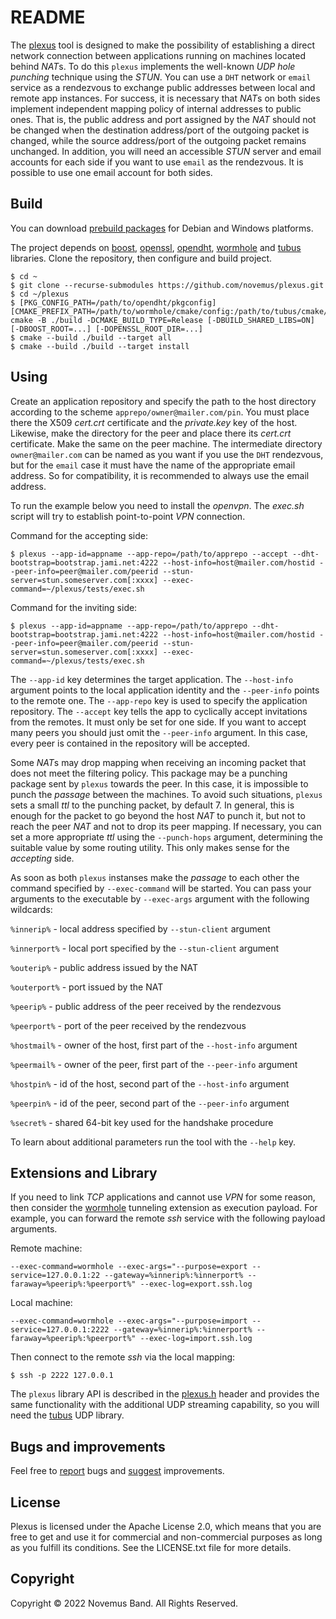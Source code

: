 # README

The [plexus](https://github.com/novemus/plexus) tool is designed to make the possibility of establishing a direct network connection between applications running on machines located behind *NAT*s. To do this `plexus` implements the well-known *UDP hole punching* technique using the *STUN*. You can use a `DHT` network or `email` service as a rendezvous to exchange public addresses between local and remote app instances. For success, it is necessary that *NAT*s on both sides implement independent mapping policy of internal addresses to public ones. That is, the public address and port assigned by the *NAT* should not be changed when the destination address/port of the outgoing packet is changed, while the source address/port of the outgoing packet remains unchanged. In addition, you will need an accessible *STUN* server and email accounts for each side if you want to use `email` as the rendezvous. It is possible to use one email account for both sides.

## Build

You can download [prebuild packages](https://github.com/novemus/plexus/releases) for Debian and Windows platforms.

The project depends on [boost](https://github.com/boostorg/boost), [openssl](https://github.com/openssl/openssl), [opendht](https://github.com/savoirfairelinux/opendht), [wormhole](https://github.com/novemus/wormhole) and [tubus](https://github.com/novemus/tubus) libraries. Clone the repository, then configure and build project.

```console
$ cd ~
$ git clone --recurse-submodules https://github.com/novemus/plexus.git
$ cd ~/plexus
$ [PKG_CONFIG_PATH=/path/to/opendht/pkgconfig] [CMAKE_PREFIX_PATH=/path/to/wormhole/cmake/config:/path/to/tubus/cmake/config] cmake -B ./build -DCMAKE_BUILD_TYPE=Release [-DBUILD_SHARED_LIBS=ON] [-DBOOST_ROOT=...] [-DOPENSSL_ROOT_DIR=...]
$ cmake --build ./build --target all
$ cmake --build ./build --target install
```

## Using

Create an application repository and specify the path to the host directory according to the scheme `apprepo/owner@mailer.com/pin`. You must place there the X509 *cert.crt* certificate and the *private.key* key of the host. Likewise, make the directory for the peer and place there its *cert.crt* certificate. Make the same on the peer machine. The intermediate directory `owner@mailer.com` can be named as you want if you use the `DHT` rendezvous, but for the `email` case it must have the name of the appropriate email address. So for compatibility, it is recommended to always use the email address.

To run the example below you need to install the *openvpn*. The *exec.sh* script will try to establish point-to-point *VPN* connection.

Command for the accepting side:
```console
$ plexus --app-id=appname --app-repo=/path/to/apprepo --accept --dht-bootstrap=bootstrap.jami.net:4222 --host-info=host@mailer.com/hostid --peer-info=peer@mailer.com/peerid --stun-server=stun.someserver.com[:xxxx] --exec-command=~/plexus/tests/exec.sh
```

Command for the inviting side:
```console
$ plexus --app-id=appname --app-repo=/path/to/apprepo --dht-bootstrap=bootstrap.jami.net:4222 --host-info=host@mailer.com/hostid --peer-info=peer@mailer.com/peerid --stun-server=stun.someserver.com[:xxxx] --exec-command=~/plexus/tests/exec.sh
```

The `--app-id` key determines the target application. The `--host-info` argument points to the local application identity and the `--peer-info` points to the remote one. The `--app-repo` key is used to specify the application repository. The `--accept` key tells the app to cyclically accept invitations from the remotes. It must only be set for one side. If you want to accept many peers you should just omit the `--peer-info` argument. In this case, every peer is contained in the repository will be accepted.

Some *NAT*s may drop mapping when receiving an incoming packet that does not meet the filtering policy. This package may be a punching package sent by `plexus` towards the peer. In this case, it is impossible to punch the *passage* between the machines. To avoid such situations, `plexus` sets a small *ttl* to the punching packet, by default 7. In general, this is enough for the packet to go beyond the host *NAT* to punch it, but not to reach the peer *NAT* and not to drop its peer mapping. If necessary, you can set a more appropriate *ttl* using the `--punch-hops` argument, determining the suitable value by some routing utility. This only makes sense for the *accepting* side.

As soon as both `plexus` instanses make the *passage* to each other the command specified by `--exec-command` will be started. You can pass your arguments to the executable by `--exec-args` argument with the following wildcards:

`%innerip%` - local address specified by `--stun-client` argument

`%innerport%` - local port specified by the `--stun-client` argument

`%outerip%` - public address issued by the NAT

`%outerport%` - port issued by the NAT

`%peerip%` - public address of the peer received by the rendezvous

`%peerport%` - port of the peer received by the rendezvous

`%hostmail%` - owner of the host, first part of the `--host-info` argument

`%peermail%` - owner of the peer, first part of the `--peer-info` argument

`%hostpin%` - id of the host, second part of the `--host-info` argument

`%peerpin%` - id of the peer, second part of the `--peer-info` argument

`%secret%` - shared 64-bit key used for the handshake procedure

To learn about additional parameters run the tool with the `--help` key.

## Extensions and Library

If you need to link *TCP* applications and cannot use *VPN* for some reason, then consider the [wormhole](https://github.com/novemus/wormhole) tunneling extension as execution payload. For example, you can forward the remote *ssh* service with the following payload arguments.

Remote machine:
```console
--exec-command=wormhole --exec-args="--purpose=export --service=127.0.0.1:22 --gateway=%innerip%:%innerport% --faraway=%peerip%:%peerport%" --exec-log=export.ssh.log
```

Local machine:
```console
--exec-command=wormhole --exec-args="--purpose=import --service=127.0.0.1:2222 --gateway=%innerip%:%innerport% --faraway=%peerip%:%peerport%" --exec-log=import.ssh.log
```

Then connect to the remote *ssh* via the local mapping:
```console
$ ssh -p 2222 127.0.0.1
```

The `plexus` library API is described in the [plexus.h](https://github.com/novemus/plexus/blob/master/plexus.h) header and provides the same functionality with the additional UDP streaming capability, so you will need the [tubus](https://github.com/novemus/tubus) UDP library.

## Bugs and improvements

Feel free to [report](https://github.com/novemus/plexus/issues) bugs and [suggest](https://github.com/novemus/plexus/issues) improvements. 

## License

Plexus is licensed under the Apache License 2.0, which means that you are free to get and use it for commercial and non-commercial purposes as long as you fulfill its conditions. See the LICENSE.txt file for more details.

## Copyright

Copyright © 2022 Novemus Band. All Rights Reserved.
